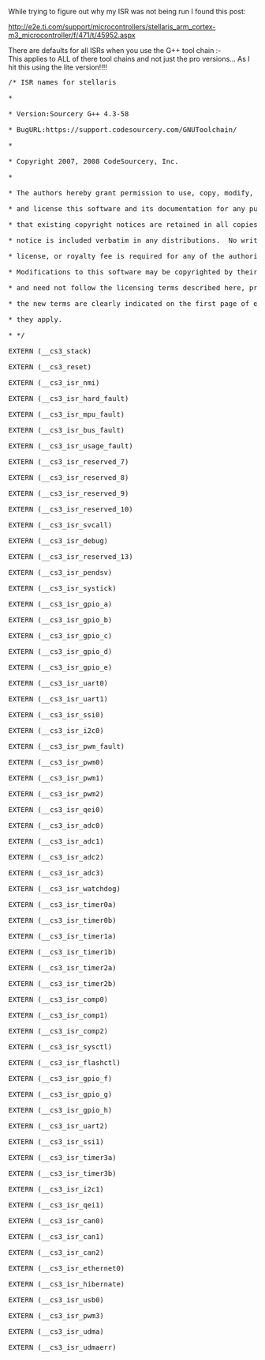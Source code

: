 While trying to figure out why my ISR was not being run I found this post:

http://e2e.ti.com/support/microcontrollers/stellaris_arm_cortex-m3_microcontroller/f/471/t/45952.aspx


There are defaults for all ISRs when you use the G++ tool chain :-\
This applies to ALL of there tool chains and not just the pro versions... As I hit this using the lite version!!!!


<pre>
/* ISR names for stellaris<br>
*<br>
* Version:Sourcery G++ 4.3-58<br>
* BugURL:https://support.codesourcery.com/GNUToolchain/<br>
*<br>
* Copyright 2007, 2008 CodeSourcery, Inc.<br>
*<br>
* The authors hereby grant permission to use, copy, modify, distribute,<br>
* and license this software and its documentation for any purpose, provided<br>
* that existing copyright notices are retained in all copies and that this<br>
* notice is included verbatim in any distributions.  No written agreement,<br>
* license, or royalty fee is required for any of the authorized uses.<br>
* Modifications to this software may be copyrighted by their authors<br>
* and need not follow the licensing terms described here, provided that<br>
* the new terms are clearly indicated on the first page of each file where<br>
* they apply.<br>
* */<br>
EXTERN (__cs3_stack)<br>
EXTERN (__cs3_reset)<br>
EXTERN (__cs3_isr_nmi)<br>
EXTERN (__cs3_isr_hard_fault)<br>
EXTERN (__cs3_isr_mpu_fault)<br>
EXTERN (__cs3_isr_bus_fault)<br>
EXTERN (__cs3_isr_usage_fault)<br>
EXTERN (__cs3_isr_reserved_7)<br>
EXTERN (__cs3_isr_reserved_8)<br>
EXTERN (__cs3_isr_reserved_9)<br>
EXTERN (__cs3_isr_reserved_10)<br>
EXTERN (__cs3_isr_svcall)<br>
EXTERN (__cs3_isr_debug)<br>
EXTERN (__cs3_isr_reserved_13)<br>
EXTERN (__cs3_isr_pendsv)<br>
EXTERN (__cs3_isr_systick)<br>
EXTERN (__cs3_isr_gpio_a)<br>
EXTERN (__cs3_isr_gpio_b)<br>
EXTERN (__cs3_isr_gpio_c)<br>
EXTERN (__cs3_isr_gpio_d)<br>
EXTERN (__cs3_isr_gpio_e)<br>
EXTERN (__cs3_isr_uart0)<br>
EXTERN (__cs3_isr_uart1)<br>
EXTERN (__cs3_isr_ssi0)<br>
EXTERN (__cs3_isr_i2c0)<br>
EXTERN (__cs3_isr_pwm_fault)<br>
EXTERN (__cs3_isr_pwm0)<br>
EXTERN (__cs3_isr_pwm1)<br>
EXTERN (__cs3_isr_pwm2)<br>
EXTERN (__cs3_isr_qei0)<br>
EXTERN (__cs3_isr_adc0)<br>
EXTERN (__cs3_isr_adc1)<br>
EXTERN (__cs3_isr_adc2)<br>
EXTERN (__cs3_isr_adc3)<br>
EXTERN (__cs3_isr_watchdog)<br>
EXTERN (__cs3_isr_timer0a)<br>
EXTERN (__cs3_isr_timer0b)<br>
EXTERN (__cs3_isr_timer1a)<br>
EXTERN (__cs3_isr_timer1b)<br>
EXTERN (__cs3_isr_timer2a)<br>
EXTERN (__cs3_isr_timer2b)<br>
EXTERN (__cs3_isr_comp0)<br>
EXTERN (__cs3_isr_comp1)<br>
EXTERN (__cs3_isr_comp2)<br>
EXTERN (__cs3_isr_sysctl)<br>
EXTERN (__cs3_isr_flashctl)<br>
EXTERN (__cs3_isr_gpio_f)<br>
EXTERN (__cs3_isr_gpio_g)<br>
EXTERN (__cs3_isr_gpio_h)<br>
EXTERN (__cs3_isr_uart2)<br>
EXTERN (__cs3_isr_ssi1)<br>
EXTERN (__cs3_isr_timer3a)<br>
EXTERN (__cs3_isr_timer3b)<br>
EXTERN (__cs3_isr_i2c1)<br>
EXTERN (__cs3_isr_qei1)<br>
EXTERN (__cs3_isr_can0)<br>
EXTERN (__cs3_isr_can1)<br>
EXTERN (__cs3_isr_can2)<br>
EXTERN (__cs3_isr_ethernet0)<br>
EXTERN (__cs3_isr_hibernate)<br>
EXTERN (__cs3_isr_usb0)<br>
EXTERN (__cs3_isr_pwm3)<br>
EXTERN (__cs3_isr_udma)<br>
EXTERN (__cs3_isr_udmaerr)<br>
</pre>